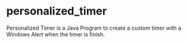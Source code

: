 # personalized_timer
Personalized Timer is a Java Program to create a custom timer with a Windows Alert when the timer is finish.
